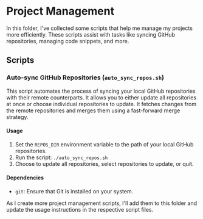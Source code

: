 # Project Management

In this folder, I've collected some scripts that help me manage my projects more efficiently. These scripts assist with tasks like syncing GitHub repositories, managing code snippets, and more.

## Scripts

### Auto-sync GitHub Repositories (`auto_sync_repos.sh`)

This script automates the process of syncing your local GitHub repositories with their remote counterparts. It allows you to either update all repositories at once or choose individual repositories to update. It fetches changes from the remote repositories and merges them using a fast-forward merge strategy.

#### Usage

1. Set the `REPOS_DIR` environment variable to the path of your local GitHub repositories.
2. Run the script: `./auto_sync_repos.sh`
3. Choose to update all repositories, select repositories to update, or quit.

#### Dependencies

- `git`: Ensure that Git is installed on your system.

As I create more project management scripts, I'll add them to this folder and update the usage instructions in the respective script files.

